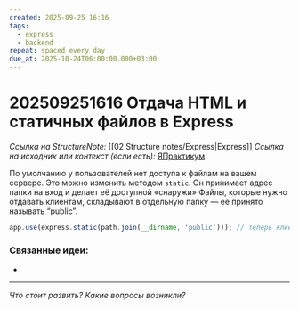 ```yaml
---
created: 2025-09-25 16:16
tags:
  - express
  - backend
repeat: spaced every day
due_at: 2025-10-24T06:00:00.000+03:00
---
```

# 202509251616 Отдача HTML и статичных файлов в Express

*Ссылка на StructureNote:* [[02 Structure notes/Express|Express]]
*Ссылка на исходник или контекст (если есть):* [ЯПрактикум](https://practicum.yandex.ru/learn/backend-nodejs/courses/16b47298-e20d-4fde-9619-1ab305039a00/sprints/564238/topics/1839b729-54bc-4e2b-92a4-271a0d268cb8/lessons/e0ecf915-0eb2-4a80-af75-3839f6f95937/)

По умолчанию у пользователей нет доступа к файлам на вашем сервере. Это можно изменить методом `static`. Он принимает адрес папки на вход и делает её доступной «снаружи» Файлы, которые нужно отдавать клиентам, складывают в отдельную папку — её принято называть “public”.

```ts
app.use(express.static(path.join(__dirname, 'public'))); // теперь клиент имеет доступ только к публичным файлам
```

### Связанные идеи:

* 

---

*Что стоит развить? Какие вопросы возникли?*
